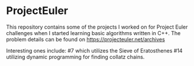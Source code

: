# ProjectEuler

This repository contains some of the projects I worked on for Project Euler challenges when I started learning basic algorithms written in C++. The problem details can be found on https://projecteuler.net/archives

Interesting ones include:
#7 which utilizes the Sieve of Eratosthenes
#14 utilizing dynamic programming for finding collatz chains.

